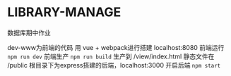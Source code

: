 # LIBRARY-MANAGE
数据库期中作业

dev-www为前端的代码 用 vue + webpack进行搭建 localhost:8080
前端运行 `npm run dev`
前端生产 `npm run build`
生产到 /view/index.html
静态文件在 /public
根目录下为express搭建的后端，localhost:3000
开启后端 `npm start`
